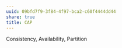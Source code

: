 ```yaml
---
uuid: 09bfd7f9-3f84-4f97-bca2-c60f4444dd44
share: true
title: CAP
---
```

Consistency, Availability, Partition